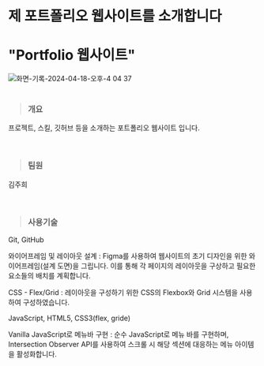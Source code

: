 <h1>제 포트폴리오 웹사이트를 소개합니다</h1>

<h1>"Portfolio 웹사이트"</h1>
<img src="https://github.com/Katie27-maker/My_portfolio_website/assets/151722889/39649593-ccb1-422d-8c83-4b992c203d6c" alt="화면-기록-2024-04-18-오후-4 04 37">
<br>
<br>

<blockquote><h3>개요</h3></blockquote>
<p>프로젝트, 스킬, 깃허브 등을 소개하는 포트폴리오 웹사이트 입니다.</p>
<br>

<blockquote><h3>팀원</h3></blockquote>
<p>김주희</p>
<br>

<blockquote><h3>사용기술</h3></blockquote>
<p>Git, GitHub</p>
<p>와이어프레임 및 레이아웃 설계 : Figma를 사용하여 웹사이트의 초기 디자인을 위한 와이어프레임(설계 도면)을 그립니다. 
  이를 통해 각 페이지의 레이아웃을 구상하고 필요한 요소들의 배치를 계획합니다.</p>
<p>CSS - Flex/Grid : 레이아웃을 구성하기 위한 CSS의 Flexbox와 Grid 시스템을 사용하여 구성하였습니다.</p>
<p>JavaScript, HTML5, CSS3(flex, gride)</p>
<p>Vanilla JavaScript로 메뉴바 구현 : 순수 JavaScript로 메뉴 바를 구현하며, Intersection Observer API를 사용하여 스크롤 시 해당 섹션에 대응하는 메뉴 아이템을 활성화합니다.</p>
<br>
